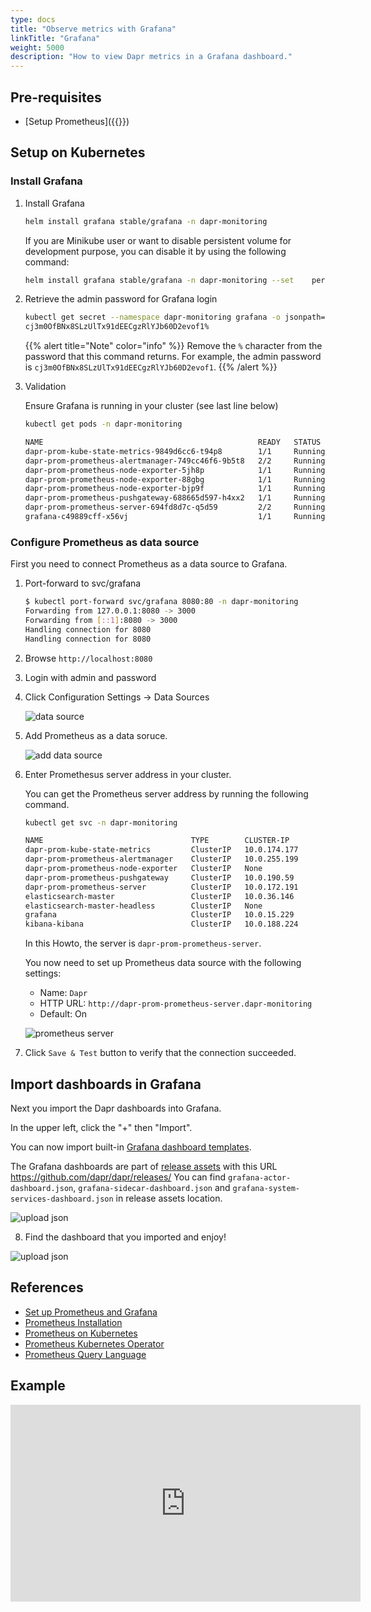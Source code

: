 ```yaml
---
type: docs
title: "Observe metrics with Grafana"
linkTitle: "Grafana"
weight: 5000
description: "How to view Dapr metrics in a Grafana dashboard."
---
```


## Pre-requisites

- [Setup Prometheus]({{<ref prometheus.md>}})

## Setup on Kubernetes

### Install Grafana

1. Install Grafana

   ```bash
   helm install grafana stable/grafana -n dapr-monitoring
   ```
   
   If you are Minikube user or want to disable persistent volume for    development purpose, you can disable it by using the following command:
   
   ```bash
   helm install grafana stable/grafana -n dapr-monitoring --set    persistence.enabled=false
   ```

2. Retrieve the admin password for Grafana login

   ```bash
   kubectl get secret --namespace dapr-monitoring grafana -o jsonpath="{.   data.admin-password}" | base64 --decode
   cj3m0OfBNx8SLzUlTx91dEECgzRlYJb60D2evof1%
   ```

   {{% alert title="Note" color="info" %}}
   Remove the `%` character from the password that this command returns. For example, the admin password is    `cj3m0OfBNx8SLzUlTx91dEECgzRlYJb60D2evof1`.
   {{% /alert %}}

3. Validation

   Ensure Grafana is running in your cluster (see last line below)
   
   ```bash
   kubectl get pods -n dapr-monitoring
   
   NAME                                                READY   STATUS       RESTARTS   AGE
   dapr-prom-kube-state-metrics-9849d6cc6-t94p8        1/1     Running      0          4m58s
   dapr-prom-prometheus-alertmanager-749cc46f6-9b5t8   2/2     Running      0          4m58s
   dapr-prom-prometheus-node-exporter-5jh8p            1/1     Running      0          4m58s
   dapr-prom-prometheus-node-exporter-88gbg            1/1     Running      0          4m58s
   dapr-prom-prometheus-node-exporter-bjp9f            1/1     Running      0          4m58s
   dapr-prom-prometheus-pushgateway-688665d597-h4xx2   1/1     Running      0          4m58s
   dapr-prom-prometheus-server-694fd8d7c-q5d59         2/2     Running      0          4m58s
   grafana-c49889cff-x56vj                             1/1     Running      0          5m10s 
   ```

### Configure Prometheus as data source
First you need to connect Prometheus as a data source to Grafana.

1. Port-forward to svc/grafana

   ```bash
   $ kubectl port-forward svc/grafana 8080:80 -n dapr-monitoring
   Forwarding from 127.0.0.1:8080 -> 3000
   Forwarding from [::1]:8080 -> 3000
   Handling connection for 8080
   Handling connection for 8080
   ```

2. Browse `http://localhost:8080`

3. Login with admin and password

4. Click Configuration Settings -> Data Sources

      ![data source](/images/grafana-datasources.png)

5. Add Prometheus as a data soruce.

      ![add data source](/images/grafana-datasources.png)

6. Enter Promethesus server address in your cluster.

      You can get the Prometheus server address by running the following command.

   ```bash
   kubectl get svc -n dapr-monitoring
   
   NAME                                 TYPE        CLUSTER-IP        EXTERNAL-IP   PORT(S)             AGE
   dapr-prom-kube-state-metrics         ClusterIP   10.0.174.177      <none>        8080/TCP            7d9h
   dapr-prom-prometheus-alertmanager    ClusterIP   10.0.255.199      <none>        80/TCP              7d9h
   dapr-prom-prometheus-node-exporter   ClusterIP   None              <none>        9100/TCP            7d9h
   dapr-prom-prometheus-pushgateway     ClusterIP   10.0.190.59       <none>        9091/TCP            7d9h
   dapr-prom-prometheus-server          ClusterIP   10.0.172.191      <none>        80/TCP              7d9h
   elasticsearch-master                 ClusterIP   10.0.36.146       <none>        9200/TCP,9300/TCP   7d10h
   elasticsearch-master-headless        ClusterIP   None              <none>        9200/TCP,9300/TCP   7d10h
   grafana                              ClusterIP   10.0.15.229       <none>        80/TCP              5d5h
   kibana-kibana                        ClusterIP   10.0.188.224      <none>        5601/TCP            7d10h
   
   ```
   
   In this Howto, the server is `dapr-prom-prometheus-server`.
   
   You now need to set up Prometheus data source with the following    settings:
   
   - Name: `Dapr`
   - HTTP URL: `http://dapr-prom-prometheus-server.dapr-monitoring`
   - Default: On
   
   ![prometheus server](/images/grafana-prometheus-dapr-server-url.png)

7. Click `Save & Test` button to verify that the connection succeeded.

## Import dashboards in Grafana
Next you import the Dapr dashboards into Grafana. 

In the upper left, click the "+" then "Import". 

You can now import built-in [Grafana dashboard templates](https://github.com/dapr/dapr/tree/master/grafana).

The Grafana dashboards are part of [release assets](https://github.com/dapr/dapr/releases) with this URL https://github.com/dapr/dapr/releases/ 
You can find `grafana-actor-dashboard.json`, `grafana-sidecar-dashboard.json` and `grafana-system-services-dashboard.json` in release assets location.

![upload json](/images/grafana-uploadjson.png)

8. Find the dashboard that you imported and enjoy!

![upload json](/images/system-service-dashboard.png)

## References

* [Set up Prometheus and Grafana](./setup-prometheus-grafana.md)
* [Prometheus Installation](https://github.com/helm/charts/tree/master/stable/prometheus-operator)
* [Prometheus on Kubernetes](https://github.com/coreos/kube-prometheus)
* [Prometheus Kubernetes Operator](https://github.com/helm/charts/tree/master/stable/prometheus-operator)
* [Prometheus Query Language](https://prometheus.io/docs/prometheus/latest/querying/basics/)

## Example
<iframe width="560" height="315" src="https://www.youtube.com/embed/8W-iBDNvCUM?start=2577" frameborder="0" allow="accelerometer; autoplay; clipboard-write; encrypted-media; gyroscope; picture-in-picture" allowfullscreen></iframe>